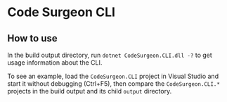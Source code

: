 ﻿# Code Surgeon CLI

## How to use

In the build output directory, run `dotnet CodeSurgeon.CLI.dll -?` to get usage information about the CLI.

To see an example, load the `CodeSurgeon.CLI` project in Visual Studio and start it without debugging (Ctrl+F5), then compare the `CodeSurgeon.CLI.*` projects in the build output and its child `output` directory.
